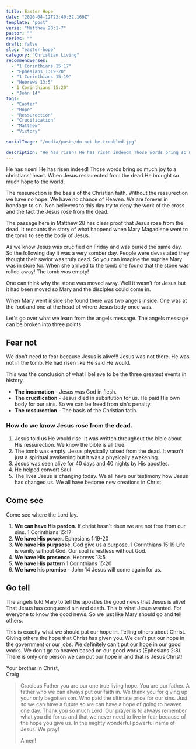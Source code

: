 ```yaml
---
title: Easter Hope
date: "2020-04-12T23:40:32.169Z"
template: "post"
verse: "Matthew 28:1-7"
pastor: ""
series: ""
draft: false
slug: "easter-hope"
category: "Christian Living"
recommendVerses: 
  - "1 Corinthians 15:17"
  - "Ephesians 1:19-20"
  - "1 Corinthians 15:19"
  - "Hebrews 13:5"
  - 1 Corinthians 15:20"
  - "John 14"
tags:
  - "Easter"
  - "Hope"
  - "Ressurection"
  - "Crucification"
  - "Matthew"
  - "Victory"

socialImage: "/media/posts/do-not-be-troubled.jpg"

description: "He has risen! He has risen indeed! Those words bring so much joy to a christians heart. When jesus ressurected from the dead He brought so much hope to the world. "
---
```


He has risen! He has risen indeed! Those words bring so much joy to a christians' heart. When Jesus ressurected from the dead He brought so much hope to the world.

The ressurection is the basis of the Christian faith. Without the ressurection we have no hope. We have no chance of Heaven. We are forever in bondage to sin. Non believers to this day try to deny the work of the cross and the fact the Jesus rose from the dead. 

The passage here in Matthew 28 has clear proof that Jesus rose from the dead. It recounts the story of what happend when Mary Magadlene went to the tomb to see the body of Jesus.  

As we know Jesus was crucified on Friday and was buried the same day.
So the following day it was a very somber day. People were devastated they thought their savior was truly dead. So you can imagine the suprise Mary was in store for. When she arrived to the tomb she found that the stone was rolled away! The tomb was empty!

One can think why the stone was moved away. Well it wasn't for Jesus but it had been moved so Mary and the disciples could come in.

When Mary went inside she found there was two angels inside. One was at the foot and one at the head of where Jesus body once was.

Let's go over what we learn from the angels message. The angels message can be broken into three points.

## Fear not 

We don't need to fear because Jesus is alive!!!
Jesus was not there. He was not in the tomb. He had risen like He said He would. 

This was the conclusion of what I believe to be the three greatest events in history.

 - **The incarnation** - Jesus was God in flesh.
 - **The crucification** - Jesus died in subsitution for us. He paid His own body for our sins. So we can be freed from sin's penalty. 
 - **The ressurection** - The basis of the Christian fatih. 

 ### How do we know Jesus rose from the dead. 
 1) Jesus told us He would rise. It was written throughout the bible about His ressurection. We know the bible is all true. 
 2) The tomb was empty. Jesus physically raised from the dead. It wasn't just a spiritual awakening but it was a physically awakening. 
 3) Jesus was seen alive for 40 days and 40 nights by His apostles.
 4) He helped convert Saul
 5) The lives Jesus is changing today. We all have our testimony how Jesus has changed us. We all have become new creations in Christ.  

## Come see 

Come see where the Lord lay. 

1) **We can have His pardon**. If christ hasn't risen we are not free from our sins. 1 Corinthians 15:17
2) **We have His power**. Ephesians 1:19-20
3) **We have His purpsose**. God give us a purpose. 1 Corinthians 15:19 Life is vanity without God. Our soul is restless without God. 
4) **We have His presence**. Hebrews 13:5
5) **We have His pattern** 1 Corinthians 15:20
6) **We have his promise** - John 14 Jesus will come again for us. 

## Go tell

The angels told Mary to tell the apostles the good news that Jesus is alive! That Jesus has conquered sin and death. This is what Jesus wanted. For everyone to know the good news. So we just like Mary should go and tell others. 

This is exactly what we should put our hope in. Telling others about Christ. Giving others the hope that Christ has given you. We can't put our hope in the government or our jobs. We definitely can't put our hope in our good works. We don't go to heaven based on our good works (Ephesians 2:8). There is only one person we can put our hope in and that is Jesus Christ!

Your brother in Christ,
<br /> Craig

<blockquote>
Gracious Father you are our one true living hope. You are our father. A father who we can always put our faith in. We thank you for giving up your only begotten son. Who paid the ultimate price for our sins. Just so we can have a future so we can have a hope of going to heaven one day. Thank you so much Lord. Our prayer is to always remember what you did for us and that we never need to live in fear because of the hope you give us. In the mighty wonderful powerful name of Jesus. We pray!

Amen!

</blockquote>
 
